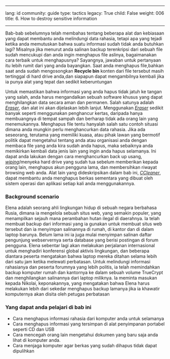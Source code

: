 

---

lang: id
community: guide
type: tactics
legacy: True
child: False
weight: 006
title: 6. How to destroy sensitive information

---

Bab-bab sebelumnya telah membahas tentang beberapa alat dan kebiasaan yang dapat membantu anda melindungi data rahasia, tetapi apa yang tejadi ketika anda memutuskan bahwa suatu informasi sudah tidak anda butuhkan lagi?  Misalnya jika menurut anda salinan backup terenkripsi dari sebuah file sudah mencukupi dan anda ingin menghapus file aslinya, bagaimanakan cara terbaik untuk menghapusnya? Sayangnya, jawaban untuk pertanyaan itu lebih rumit dari yang anda bayangkan. Saat anda menghapus file,bahkan saat anda sudah mengosongkan **Recycle bin** konten dari file tersebut masih tertinggal di hard drive anda,dan siapapun dapat mengambilnya kembali jika ia punya alat yang tepat dan sedikit keberuntungan

Untuk memastikan bahwa informasi yang anda hapus tidak jatuh ke tangan yang salah, anda harus mengandalkan sebuah software khusus yang dapat menghilangkan data secara aman dan permanen. Salah satunya adalah [*Eraser*](/id/glossary#Eraser), dan alat ini akan dijelaskan lebih lanjut. Menggunakan [*Eraser*](/id/glossary#Eraser) sedikit banyak seperti menggunakan penghancur kertas, daripada hanya membuangnya di tempat sampah dan berharap tidak ada orang lain yang menemukannya. Menghapus file tentu hanyalah salah satu contoh situasi dimana anda mungkin perlu menghancurkan data rahasia. Jika ada seseorang, terutama yang memiliki kuasa, atau pihak lawan yang bermotif politik dapat mengetahui tentang anda atau organisasi anda dengan membaca file yang anda kira sudah anda hapus, maka sebaiknya anda memikirkan kembali data jenis lain yang ingin anda hapus selamanya. Ini dapat anda lakukan dengan cara menghancurkan back up usang, [*wiping*](/id/glossary#Wiping)/menyeka hard drive yang sudah tua sebelum memberikan kepada orang lain, menghapus akun pengguna lama, dan membersihkan riwayat browsing web anda. Alat lain yang dideskripsikan dalam bab ini, [*CCleaner*](/glossary#CCleaner), dapat membantu anda menghapus berkas sementara yang dibuat oleh sistem operasi dan aplikasi setiap kali anda menggunakannya.

### Background scenario ### 
<div class="background" markdown="1">
Elena adalah seorang ahli lingkungan hidup di sebuah negara berbahasa Rusia, dimana ia mengelola sebuah situs web, yang semakin populer, yang menampilkan sejauh mana perambahan hutan ilegal di daerahnya. Ia telah membuat backup dari informasi yang ia gunakan untuk membuat situs web tersebut dan ia menyimpan salinannya di rumah, di kantor dan di dalam laptop barunya. Belum lama ini ia juga mulai menyimpan salinan daftar pengunjung webservernya serta database yang berisi postingan di forum pengguna. Elena sebentar lagi akan melakukan perjalanan internasional untuk menghadiri konferensi global aktivis lingkungan, dan beberapa diantara peserta mengatakan bahwa laptop mereka ditahan selama lebih dari satu jam ketika melewati perbatasan. Untuk melindungi informasi rahasianya dan peserta forumnya yang lebih politis, ia telah memindahkan backup komputer rumah dan kantornya ke dalam sebuah volume TrueCrypt dan menghilangkan salinannya dari laptop miliknya. Ia meminta masukan kepada Nikolai, keponakannya, yang mengatakan bahwa Elena harus melakukan lebih dari sekedar menghapus backup lamanya jika ia khawatir komputernya akan disita oleh petugas perbatasan
</div>

### Yang dapat anda pelajari di bab ini ###

* Cara menghapus informasi rahasia dari komputer anda untuk selamanya
* Cara menghapus informasi yang tersimpan di alat penyimpanan portabel seperti CD dan USB
* Cara mencegah orang lain mengetahui dokumen yang baru saja anda lihat di komputer anda.
* Cara menjaga komputer agar berkas yang sudah dihapus tidak dapat dipulihkan


